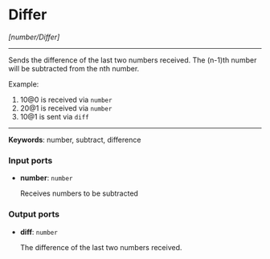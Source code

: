 # Differ

_[number/Differ]_

---

Sends the difference of the last two numbers received. The (n-1)th number will be subtracted from the nth number.  
  
Example:  
1. 10@0 is received via `number`  
2. 20@1 is received via `number`  
3. 10@1 is sent via `diff`  

---

__Keywords__: number, subtract, difference

### Input ports

* __number__: ` number `


    Receives numbers to be subtracted  

### Output ports

* __diff__: ` number `


    The difference of the last two numbers received.  

